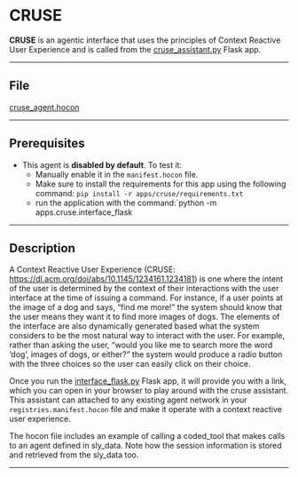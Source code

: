 # CRUSE

**CRUSE** is an agentic interface that uses the principles of Context Reactive User Experience and is called from the [cruse_assistant.py](../../apps/cruse/cruse_assistant.py) Flask app. 

---

## File

[cruse_agent.hocon](../../registries/cruse_agent.hocon)

---

## Prerequisites

- This agent is **disabled by default**. To test it:
  - Manually enable it in the `manifest.hocon` file.
  - Make sure to install the requirements for this app using the following command:
  `pip install -r apps/cruse/requirements.txt`
  - run the application with the command:`python -m apps.cruse.interface_flask

---

## Description

A Context Reactive User Experience (CRUSE: https://dl.acm.org/doi/abs/10.1145/1234161.1234181) is one where the intent of the user is determined by the context of their interactions with the user interface at the time of issuing a command. For instance, if a user points at the image of a dog and says, “find me more!” the system should know that the user means they want it to find more images of dogs. The elements of the interface are also dynamically generated based what the system considers to be the most natural way to interact with the user. For example, rather than asking the user, “would you like me to search more the word ‘dog’, images of dogs, or either?” the system would produce a radio button with the three choices so the user can easily click on their choice.

Once you run the [interface_flask.py](../../apps/cruse/interface_flask.py) Flask app, it will provide you with a link, which you can open in your browser to play around with the cruse assistant. This assistant can attached to any existing agent network in your `registries.manifest.hocon` file and make it operate with a context reactive user experience. 

The hocon file includes an example of calling a coded_tool that makes calls to an agent defined in sly_data. Note how the session information is stored and retrieved from the sly_data too.

---

